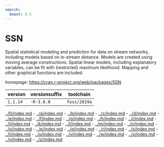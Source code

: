 ```yaml
---
search:
  boost: 0.5
---
```

# SSN

Spatial statistical modeling and prediction for data on stream networks, including models based on in-stream distance. Models are created using moving average constructions. Spatial linear models, including explanatory variables, can be fit with (restricted) maximum likelihood. Mapping and other graphical functions are included.

*homepage*: <https://cran.r-project.org/web/packages/SSN>

version | versionsuffix | toolchain
--------|---------------|----------
``1.1.14`` | ``-R-3.6.0`` | ``foss/2019a``

[../0/index.md](0) - [../a/index.md](a) - [../b/index.md](b) - [../c/index.md](c) - [../d/index.md](d) - [../e/index.md](e) - [../f/index.md](f) - [../g/index.md](g) - [../h/index.md](h) - [../i/index.md](i) - [../j/index.md](j) - [../k/index.md](k) - [../l/index.md](l) - [../m/index.md](m) - [../n/index.md](n) - [../o/index.md](o) - [../p/index.md](p) - [../q/index.md](q) - [../r/index.md](r) - [../s/index.md](s) - [../t/index.md](t) - [../u/index.md](u) - [../v/index.md](v) - [../w/index.md](w) - [../x/index.md](x) - [../y/index.md](y) - [../z/index.md](z)

